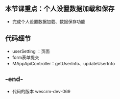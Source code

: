 
## 本节课重点：个人设置数据加载和保存
- 完成个人设置数据加载、数据保存功能

## 代码细节
- userSetting ：页面
- form表单提交
- MAppApiController：getUserInfo、updateUserInfo

## -end-
- 代码的版本 wescrm-dev-069
